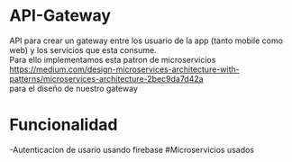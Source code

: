 # API-Gateway</br>
API para crear un gateway entre los usuario de la app (tanto mobile como web) y los servicios que esta consume.</br>
Para ello implementamos esta patron de microservicios</br>
https://medium.com/design-microservices-architecture-with-patterns/microservices-architecture-2bec9da7d42a</br>
para el diseño de nuestro gateway</br>

# Funcionalidad
-Autenticacion de usario usando firebase
#Microservicios usados
